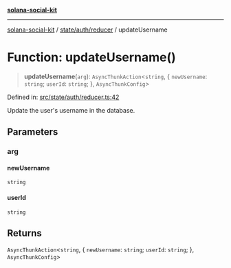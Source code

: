 [**solana-social-kit**](../../../../README.md)

***

[solana-social-kit](../../../../README.md) / [state/auth/reducer](../README.md) / updateUsername

# Function: updateUsername()

> **updateUsername**(`arg`): `AsyncThunkAction`\<`string`, \{ `newUsername`: `string`; `userId`: `string`; \}, `AsyncThunkConfig`\>

Defined in: [src/state/auth/reducer.ts:42](https://github.com/SendArcade/solana-social-starter/blob/98f94bb63d3814df24512365f6ae706d273e698f/src/state/auth/reducer.ts#L42)

Update the user's username in the database.

## Parameters

### arg

#### newUsername

`string`

#### userId

`string`

## Returns

`AsyncThunkAction`\<`string`, \{ `newUsername`: `string`; `userId`: `string`; \}, `AsyncThunkConfig`\>
